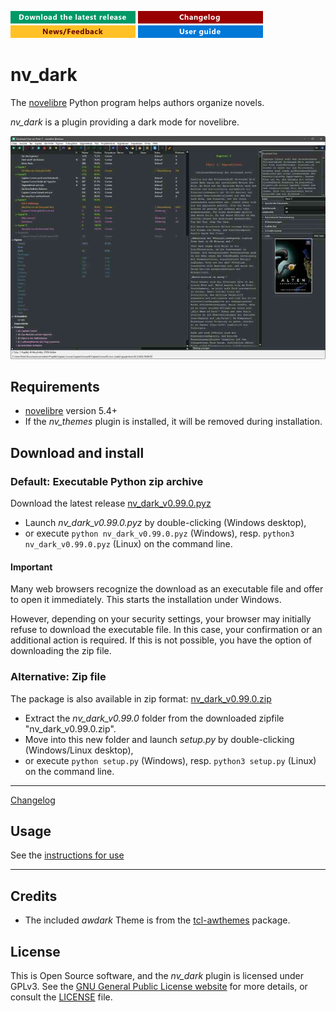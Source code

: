 [![Download the latest release](docs/img/download-button.png)](https://github.com/peter88213/nv_dark/raw/main/dist/nv_dark_v0.99.0.pyz)
[![Changelog](docs/img/changelog-button.png)](docs/changelog.md)
[![News/Feedback](docs/img/news-button.png)](https://github.com/peter88213/novelibre/discussions)
[![Online help](docs/img/help-button.png)](https://peter88213.github.io/nv_dark/help/)


# nv_dark

The [novelibre](https://github.com/peter88213/novelibre/) Python program helps authors organize novels.  

*nv_dark* is a plugin providing a dark mode for novelibre. 

![Screenshot](docs/Screenshots/screen01.jpg)

## Requirements

- [novelibre](https://github.com/peter88213/novelibre/) version 5.4+
- If the *nv_themes* plugin is installed, it will be removed during installation.


## Download and install

### Default: Executable Python zip archive

Download the latest release [nv_dark_v0.99.0.pyz](https://github.com/peter88213/nv_dark/raw/main/dist/nv_dark_v0.99.0.pyz)

- Launch *nv_dark_v0.99.0.pyz* by double-clicking (Windows desktop),
- or execute `python nv_dark_v0.99.0.pyz` (Windows), resp. `python3 nv_dark_v0.99.0.pyz` (Linux) on the command line.

#### Important

Many web browsers recognize the download as an executable file and offer to open it immediately. 
This starts the installation under Windows.

However, depending on your security settings, your browser may 
initially  refuse  to download the executable file. 
In this case, your confirmation or an additional action is required. 
If this is not possible, you have the option of downloading 
the zip file. 


### Alternative: Zip file

The package is also available in zip format: [nv_dark_v0.99.0.zip](https://github.com/peter88213/nv_dark/raw/main/dist/nv_dark_v0.99.0.zip)

- Extract the *nv_dark_v0.99.0* folder from the downloaded zipfile "nv_dark_v0.99.0.zip".
- Move into this new folder and launch *setup.py* by double-clicking (Windows/Linux desktop), 
- or execute `python setup.py` (Windows), resp. `python3 setup.py` (Linux) on the command line.

---

[Changelog](docs/changelog.md)

## Usage

See the [instructions for use](https://peter88213.github.io/nv_dark/help/)

---

## Credits

- The included *awdark* Theme is from the [tcl-awthemes](https://sourceforge.net/projects/tcl-awthemes/) package. 

## License

This is Open Source software, and the *nv_dark* plugin is licensed under GPLv3. See the
[GNU General Public License website](https://www.gnu.org/licenses/gpl-3.0.en.html) for more
details, or consult the [LICENSE](https://github.com/peter88213/nv_dark/blob/main/LICENSE) file.
